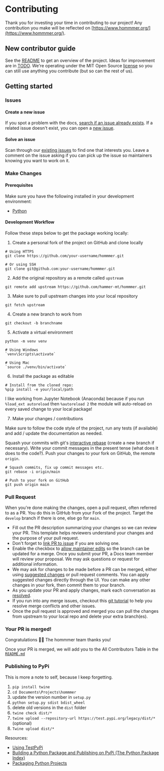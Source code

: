 # Contributing

Thank you for investing your time in contributing to our project! Any contribution you make will be reflected on [https://www.hommmer.org/](https://www.hommmer.org/).

## New contributor guide

See the [README](README.md) to get an overview of the project. Ideas for improvement are in [TODO](TODO.md). We're operating under the MIT Open Source [license](LICENSE) so you can still use anything you contribute (but so can the rest of us).

## Getting started

### Issues

#### Create a new issue

If you spot a problem with the docs, [search if an issue already exists](https://docs.github.com/en/github/searching-for-information-on-github/searching-on-github/searching-issues-and-pull-requests#search-by-the-title-body-or-comments). If a related issue doesn't exist, you can open a [new issue](https://github.com/hammer-mt/hommmer/issues/new).

#### Solve an issue

Scan through our [existing issues](https://github.com/hammer-mt/hommmer/issues) to find one that interests you. Leave a comment on the issue asking if you can pick up the issue so maintainers knowing you want to work on it.

### Make Changes

#### Prerequisites

Make sure you have the following installed in your development environment:

- [Python](https://www.python.org/downloads/)

#### Development Workflow

Follow these steps below to get the package working locally:

1. Create a personal fork of the project on GitHub and clone locally

```shell
# Using HTTPS
git clone https://github.com/your-username/hommmer.git

# Or using SSH
git clone git@github.com:your-username/hommmer.git
```

2. Add the original repository as a remote called `upstream`

```shell
git remote add upstream https://github.com/hammer-mt/hommmer.git
```

3. Make sure to pull upstream changes into your local repository

```shell
git fetch upstream
```

4. Create a new branch to work from

```shell
git checkout -b branchname
```

5. Activate a virtual environment

```shell
python -m venv venv

# Using Windows
`venv\Scripts\activate`

# Using Mac
`source ./venv/bin/activate`
```

6. Install the package as editable

```shell
# Install from the cloned repo:
%pip install -e your/local/path
```

I like working from Jupyter Notebook (Anaconda) because if you run `%load_ext autoreload` then `%autoreload 2` the module will auto-reload on every saved change to your local package!

7. Make your changes / contributions

Make sure to follow the code style of the project, run any tests (if available) and add / update the documentation as needed.

Squash your commits with git's [interactive rebase](http://git-scm.com/docs/git-rebase) (create a new branch if necessary). Write your commit messages in the present tense (what does it does to the code?). Push your changes to your fork on GitHub, the remote `origin`.

```shell
# Squash commits, fix up commit messages etc.
git rebase -i origin/main

# Push to your fork on GitHub
git push origin main
```

### Pull Request

When you're done making the changes, open a pull request, often referred to as a PR. You do this in GitHub from your Fork of the project. Target the `develop` branch if there is one, else go for `main`.

- Fill out the PR description summarizing your changes so we can review your PR. This template helps reviewers understand your changes and the purpose of your pull request.
- Don't forget to [link PR to issue](https://docs.github.com/en/issues/tracking-your-work-with-issues/linking-a-pull-request-to-an-issue) if you are solving one.
- Enable the checkbox to [allow maintainer edits](https://docs.github.com/en/github/collaborating-with-issues-and-pull-requests/allowing-changes-to-a-pull-request-branch-created-from-a-fork) so the branch can be updated for a merge. Once you submit your PR, a Docs team member will review your proposal. We may ask questions or request for additional information.
- We may ask for changes to be made before a PR can be merged, either using [suggested changes](https://docs.github.com/en/github/collaborating-with-issues-and-pull-requests/incorporating-feedback-in-your-pull-request) or pull request comments. You can apply suggested changes directly through the UI. You can make any other changes in your fork, then commit them to your branch.
- As you update your PR and apply changes, mark each conversation as [resolved](https://docs.github.com/en/github/collaborating-with-issues-and-pull-requests/commenting-on-a-pull-request#resolving-conversations).
- If you run into any merge issues, checkout this [git tutorial](https://lab.github.com/githubtraining/managing-merge-conflicts) to help you resolve merge conflicts and other issues.
- Once the pull request is approved and merged you can pull the changes from upstream to your local repo and delete your extra branch(es).

### Your PR is merged!

Congratulations :tada::tada: The hommmer team thanks you!

Once your PR is merged, we will add you to the All Contributors Table in the [`README.md`](./README.md#all-contributors)

### Publishing to PyPi

This is more a note to self, because I keep forgetting.

1. `pip install twine`
2. `cd Documents\Projects\hommmer`
3. update the version number in `setup.py`
4. `python setup.py sdist bdist_wheel`
5. delete old versions in the `dist` folder
6. `twine check dist/*`
7. `twine upload --repository-url https://test.pypi.org/legacy/dist/*` (optional)
8. `Twine upload dist/*`

Resources:

- [Using TestPyPi](https://packaging.python.org/guides/using-testpypi/)
- [Building a Python Package and Publishing on PyPi (The Python Package Index)](https://www.section.io/engineering-education/building-a-python-package-and-publishing-on-pypi/)
- [Packaging Python Projects](https://packaging.python.org/tutorials/packaging-projects/)
